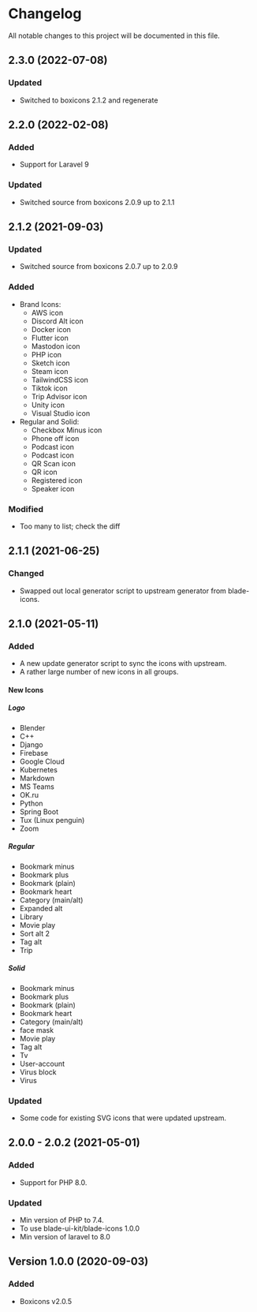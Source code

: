 # Changelog

All notable changes to this project will be documented in this file.

## 2.3.0 (2022-07-08)
### Updated
- Switched to boxicons 2.1.2 and regenerate

## 2.2.0 (2022-02-08)
### Added
- Support for Laravel 9

### Updated
- Switched source from boxicons 2.0.9 up to 2.1.1

## 2.1.2 (2021-09-03)
### Updated
- Switched source from boxicons 2.0.7 up to 2.0.9

### Added
- Brand Icons:
  - AWS icon
  - Discord Alt icon
  - Docker icon
  - Flutter icon
  - Mastodon icon
  - PHP icon
  - Sketch icon
  - Steam icon
  - TailwindCSS icon
  - Tiktok icon
  - Trip Advisor icon
  - Unity icon
  - Visual Studio icon
- Regular and Solid:
  - Checkbox Minus icon
  - Phone off icon
  - Podcast icon
  - Podcast icon
  - QR Scan icon
  - QR icon
  - Registered icon
  - Speaker icon

### Modified
- Too many to list; check the diff

## 2.1.1 (2021-06-25)
### Changed
- Swapped out local generator script to upstream generator from blade-icons.

## 2.1.0 (2021-05-11)
### Added
- A new update generator script to sync the icons with upstream.
- A rather large number of new icons in all groups.

#### New Icons
##### Logo
- Blender
- C++
- Django
- Firebase
- Google Cloud
- Kubernetes
- Markdown
- MS Teams
- OK.ru
- Python
- Spring Boot
- Tux (Linux penguin)
- Zoom

##### Regular
- Bookmark minus
- Bookmark plus
- Bookmark (plain)
- Bookmark heart
- Category (main/alt)
- Expanded alt
- Library
- Movie play
- Sort alt 2
- Tag alt
- Trip

##### Solid
- Bookmark minus
- Bookmark plus
- Bookmark (plain)
- Bookmark heart
- Category (main/alt)
- face mask
- Movie play
- Tag alt
- Tv
- User-account
- Virus block
- Virus

### Updated
- Some code for existing SVG icons that were updated upstream.

## 2.0.0 - 2.0.2 (2021-05-01)
### Added
- Support for PHP 8.0.

### Updated
- Min version of PHP to 7.4.
- To use blade-ui-kit/blade-icons 1.0.0
- Min version of laravel to 8.0

## Version 1.0.0 (2020-09-03)
### Added
- Boxicons v2.0.5
